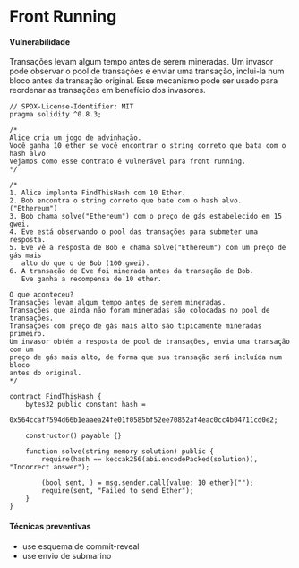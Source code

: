 # Front Running

#### Vulnerabilidade <a href="#vulnerability" id="vulnerability"></a>

Transações levam algum tempo antes de serem mineradas. Um invasor pode observar o pool de transações e enviar uma transação, inclui-la num bloco antes da transação original. Esse mecanismo pode ser usado para reordenar as transações em benefício dos invasores.

```solidity
// SPDX-License-Identifier: MIT
pragma solidity ^0.8.3;

/*
Alice cria um jogo de advinhação.
Você ganha 10 ether se você encontrar o string correto que bata com o hash alvo
Vejamos como esse contrato é vulnerável para front running.
*/

/*
1. Alice implanta FindThisHash com 10 Ether.
2. Bob encontra o string correto que bate com o hash alvo. ("Ethereum")
3. Bob chama solve("Ethereum") com o preço de gás estabelecido em 15 gwei.
4. Eve está observando o pool das transações para submeter uma resposta.
5. Eve vê a resposta de Bob e chama solve("Ethereum") com um preço de gás mais 
   alto do que o de Bob (100 gwei).
6. A transação de Eve foi minerada antes da transação de Bob.
   Eve ganha a recompensa de 10 ether.

O que aconteceu?
Transações levam algum tempo antes de serem mineradas.
Transações que ainda não foram mineradas são colocadas no pool de transações.
Transações com preço de gás mais alto são tipicamente mineradas primeiro.
Um invasor obtém a resposta de pool de transações, envia uma transação com um
preço de gás mais alto, de forma que sua transação será incluída num bloco
antes do original.
*/

contract FindThisHash {
    bytes32 public constant hash =
        0x564ccaf7594d66b1eaaea24fe01f0585bf52ee70852af4eac0cc4b04711cd0e2;

    constructor() payable {}

    function solve(string memory solution) public {
        require(hash == keccak256(abi.encodePacked(solution)), "Incorrect answer");

        (bool sent, ) = msg.sender.call{value: 10 ether}("");
        require(sent, "Failed to send Ether");
    }
}
```

#### Técnicas preventivas <a href="#preventative-techniques" id="preventative-techniques"></a>

* use esquema de commit-reveal
* use envio de submarino
